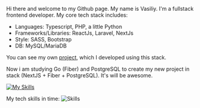 Hi there and welcome to my Github page. My name is Vasiliy. I'm a fullstack frontend developer. My core tech stack includes:
- Languages: Typescript, PHP, a little Python
- Frameworks/Libraries: ReactJs, Laravel, NextJs
- Style: SASS, Bootstrap
- DB: MySQL/MariaDB

You can see my own [project](https://magistral-perm.ru), which I developed using this stack.

Now i am studying Go (Fiber) and PostgreSQL to create my new project in stack (NextJS + Fiber + PostgreSQL). It's will be awesome.

[![My Skills](https://skillicons.dev/icons?i=js,ts,php,css,laravel,nextjs,mysql,nodejs,go,neovim,obsidian)](https://skillicons.dev)

My tech skills in time:
![Skills](https://cr-skills-chart-widget.azurewebsites.net/api/api?username=lx4777)

